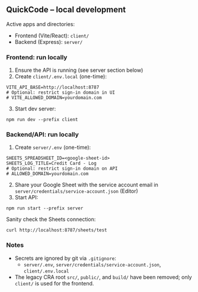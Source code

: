 ## QuickCode – local development

Active apps and directories:
- Frontend (Vite/React): `client/`
- Backend (Express): `server/`

### Frontend: run locally
1) Ensure the API is running (see server section below)
2) Create `client/.env.local` (one-time):
```
VITE_API_BASE=http://localhost:8787
# Optional: restrict sign-in domain in UI
# VITE_ALLOWED_DOMAIN=yourdomain.com
```
3) Start dev server:
```
npm run dev --prefix client
```

### Backend/API: run locally
1) Create `server/.env` (one-time):
```
SHEETS_SPREADSHEET_ID=<google-sheet-id>
SHEETS_LOG_TITLE=Credit Card - Log
# Optional: restrict sign-in domain on API
# ALLOWED_DOMAIN=yourdomain.com
```
2) Share your Google Sheet with the service account email in `server/credentials/service-account.json` (Editor)
3) Start API:
```
npm run start --prefix server
```

Sanity check the Sheets connection:
```
curl http://localhost:8787/sheets/test
```

### Notes
- Secrets are ignored by git via `.gitignore`:
  - `server/.env`, `server/credentials/service-account.json`, `client/.env.local`
- The legacy CRA root `src/`, `public/`, and `build/` have been removed; only `client/` is used for the frontend.
